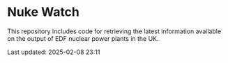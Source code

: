# Nuke Watch

This repository includes code for retrieving the latest information available on the output of EDF nuclear power plants in the UK.

Last updated: 2025-02-08 23:11